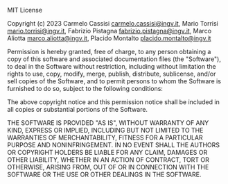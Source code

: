 MIT License

Copyright (c) 2023 
    Carmelo Cassisi <carmelo.cassisi@ingv.it>, 
    Mario Torrisi <mario.torrisi@ingv.it>, 
    Fabrizio Pistagna <fabrizio.pistagna@ingv.it>, 
    Marco Aliotta <marco.aliotta@ingv.it>, 
    Placido Montalto <placido.montalto@ingv.it>  

Permission is hereby granted, free of charge, to any person obtaining a copy
of this software and associated documentation files (the "Software"), to deal
in the Software without restriction, including without limitation the rights
to use, copy, modify, merge, publish, distribute, sublicense, and/or sell
copies of the Software, and to permit persons to whom the Software is
furnished to do so, subject to the following conditions:

The above copyright notice and this permission notice shall be included in all
copies or substantial portions of the Software.

THE SOFTWARE IS PROVIDED "AS IS", WITHOUT WARRANTY OF ANY KIND, EXPRESS OR
IMPLIED, INCLUDING BUT NOT LIMITED TO THE WARRANTIES OF MERCHANTABILITY,
FITNESS FOR A PARTICULAR PURPOSE AND NONINFRINGEMENT. IN NO EVENT SHALL THE
AUTHORS OR COPYRIGHT HOLDERS BE LIABLE FOR ANY CLAIM, DAMAGES OR OTHER
LIABILITY, WHETHER IN AN ACTION OF CONTRACT, TORT OR OTHERWISE, ARISING FROM,
OUT OF OR IN CONNECTION WITH THE SOFTWARE OR THE USE OR OTHER DEALINGS IN THE
SOFTWARE.
